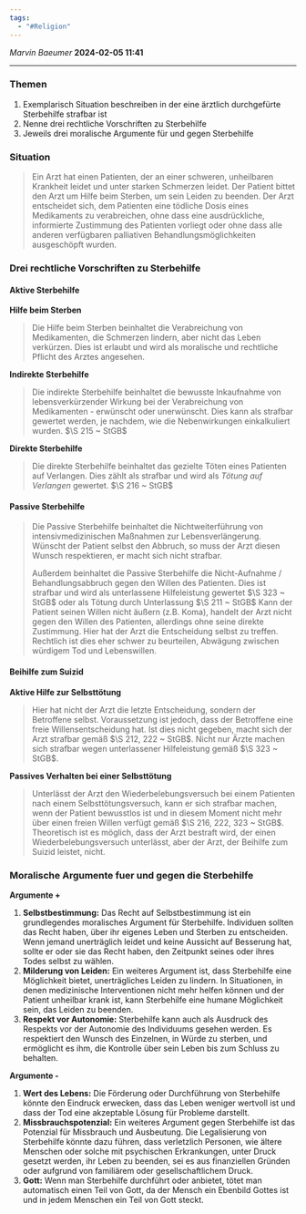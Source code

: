 ```yaml
---
tags:
  - "#Religion"
---
```

*Marvin Baeumer* **2024-02-05 11:41**

---
### Themen
1. Exemplarisch Situation beschreiben in der eine ärztlich durchgefürte Sterbehilfe strafbar ist
2. Nenne drei rechtliche Vorschriften zu Sterbehilfe
3. Jeweils drei moralische Argumente für und gegen Sterbehilfe
### Situation
> Ein Arzt hat einen Patienten, der an einer schweren, unheilbaren Krankheit leidet und unter starken Schmerzen leidet. Der Patient bittet den Arzt um Hilfe beim Sterben, um sein Leiden zu beenden. Der Arzt entscheidet sich, dem Patienten eine tödliche Dosis eines Medikaments zu verabreichen, ohne dass eine ausdrückliche, informierte Zustimmung des Patienten vorliegt oder ohne dass alle anderen verfügbaren palliativen Behandlungsmöglichkeiten ausgeschöpft wurden.

<div style="page-break-after: always;"></div>

### Drei rechtliche Vorschriften zu Sterbehilfe
#### Aktive Sterbehilfe
**Hilfe beim Sterben**
> Die Hilfe beim Sterben beinhaltet die Verabreichung von Medikamenten, die Schmerzen lindern, aber nicht das Leben verkürzen. Dies ist erlaubt und wird als moralische und rechtliche Pflicht des Arztes angesehen.

**Indirekte Sterbehilfe**
> Die indirekte Sterbehilfe beinhaltet die bewusste Inkaufnahme von lebensverkürzender Wirkung bei der Verabreichung von Medikamenten - erwünscht oder unerwünscht. Dies kann als strafbar gewertet werden, je nachdem, wie die Nebenwirkungen einkalkuliert wurden. $\S 215 ~ StGB$

**Direkte Sterbehilfe**
> Die direkte Sterbehilfe beinhaltet das gezielte Töten eines Patienten auf Verlangen. Dies zählt als strafbar und wird als *Tötung auf Verlangen* gewertet. $\S 216 ~ StGB$
#### Passive Sterbehilfe
> Die Passive Sterbehilfe beinhaltet die Nichtweiterführung von intensivmedizinischen Maßnahmen zur Lebensverlängerung. Wünscht der Patient selbst den Abbruch, so muss der Arzt diesen Wunsch respektieren, er macht sich nicht strafbar. 
> 
> Außerdem beinhaltet die Passive Sterbehilfe die Nicht-Aufnahme / Behandlungsabbruch gegen den Willen des Patienten. Dies ist strafbar und wird als unterlassene Hilfeleistung gewertet $\S 323 ~ StGB$ oder als Tötung durch Unterlassung $\S 211 ~ StGB$
> Kann der Patient seinen Willen nicht äußern (z.B. Koma), handelt der Arzt nicht gegen den Willen des Patienten, allerdings ohne seine direkte Zustimmung. Hier hat der Arzt die Entscheidung selbst zu treffen. Rechtlich ist dies eher schwer zu beurteilen, Abwägung zwischen würdigem Tod und Lebenswillen.

<div style="page-break-after: always;"></div>

#### Beihilfe zum Suizid
**Aktive Hilfe zur Selbsttötung**
> Hier hat nicht der Arzt die letzte Entscheidung, sondern der Betroffene selbst. Voraussetzung ist jedoch, dass der Betroffene eine freie Willensentscheidung hat. Ist dies nicht gegeben, macht sich der Arzt strafbar gemäß $\S 212, 222 ~ StGB$. Nicht nur Ärzte machen sich strafbar wegen unterlassener Hilfeleistung gemäß $\S 323 ~ StGB$.

**Passives Verhalten bei einer Selbsttötung**
> Unterlässt der Arzt den Wiederbelebungsversuch bei einem Patienten nach einem Selbsttötungsversuch, kann er sich strafbar machen, wenn der Patient bewusstlos ist und in diesem Moment nicht mehr über einen freien Willen verfügt gemäß $\S 216, 222, 323 ~ StGB$. Theoretisch ist es möglich, dass der Arzt bestraft wird, der einen Wiederbelebungsversuch unterlässt, aber der Arzt, der Beihilfe zum Suizid leistet, nicht.

<div style="page-break-after: always;"></div>

### Moralische Argumente fuer und gegen die Sterbehilfe
**Argumente +**
1. **Selbstbestimmung:** Das Recht auf Selbstbestimmung ist ein grundlegendes moralisches Argument für Sterbehilfe. Individuen sollten das Recht haben, über ihr eigenes Leben und Sterben zu entscheiden. Wenn jemand unerträglich leidet und keine Aussicht auf Besserung hat, sollte er oder sie das Recht haben, den Zeitpunkt seines oder ihres Todes selbst zu wählen.
2. **Milderung von Leiden:** Ein weiteres Argument ist, dass Sterbehilfe eine Möglichkeit bietet, unerträgliches Leiden zu lindern. In Situationen, in denen medizinische Interventionen nicht mehr helfen können und der Patient unheilbar krank ist, kann Sterbehilfe eine humane Möglichkeit sein, das Leiden zu beenden.
3. **Respekt vor Autonomie:** Sterbehilfe kann auch als Ausdruck des Respekts vor der Autonomie des Individuums gesehen werden. Es respektiert den Wunsch des Einzelnen, in Würde zu sterben, und ermöglicht es ihm, die Kontrolle über sein Leben bis zum Schluss zu behalten.

**Argumente -**

1. **Wert des Lebens:** Die Förderung oder Durchführung von Sterbehilfe könnte den Eindruck erwecken, dass das Leben weniger wertvoll ist und dass der Tod eine akzeptable Lösung für Probleme darstellt.
2. **Missbrauchspotenzial:** Ein weiteres Argument gegen Sterbehilfe ist das Potenzial für Missbrauch und Ausbeutung. Die Legalisierung von Sterbehilfe könnte dazu führen, dass verletzlich Personen, wie ältere Menschen oder solche mit psychischen Erkrankungen, unter Druck gesetzt werden, ihr Leben zu beenden, sei es aus finanziellen Gründen oder aufgrund von familiärem oder gesellschaftlichem Druck.
3. **Gott:** Wenn man Sterbehilfe durchführt oder anbietet, tötet man automatisch einen Teil von Gott, da der Mensch ein Ebenbild Gottes ist und in jedem Menschen ein Teil von Gott steckt.